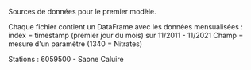 Sources de données pour le premier modèle.

Chaque fichier contient un DataFrame avec les données mensualisées :
index = timestamp (premier jour du mois) sur 11/2011 - 11/2021
Champ = mesure d'un paramètre (1340 = Nitrates)


Stations :
6059500 - Saone Caluire


